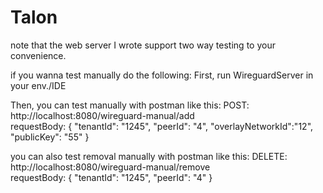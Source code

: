 # Talon
note that the web server I wrote support two way testing to your convenience.

if you wanna test manually do the following:
First, run WireguardServer in your env./IDE

Then,
you can test manually with postman like this: POST: http://localhost:8080/wireguard-manual/add  
requestBody: {
    "tenantId": "1245",
    "peerId": "4",
    "overlayNetworkId":"12",
    "publicKey": "55"
}

you can also test removal manually with postman like this: DELETE: http://localhost:8080/wireguard-manual/remove  
requestBody: {
    "tenantId": "1245",
    "peerId": "4"
}
